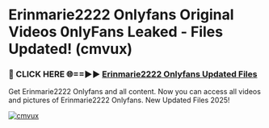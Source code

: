 # Erinmarie2222 Onlyfans Original Videos 0nlyFans Leaked - Files Updated! (cmvux)

<h3>🔴 CLICK HERE 🌐==►► <a href="https://tinyurl.com/2m67pmp6" rel="nofollow">Erinmarie2222 Onlyfans Updated Files</a></h3>

Get Erinmarie2222 Onlyfans and all content. Now you can access all videos and pictures of Erinmarie2222 Onlyfans. New Updated Files 2025!

[![cmvux](https://i.imgur.com/H4QAA4z.gif)](https://tinyurl.com/2m67pmp6)